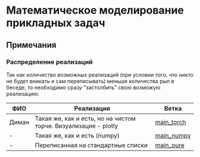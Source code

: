 # Математическое моделирование прикладных задач

## Примечания

### Распределение реализаций

Так как количество возможных реализаций (при условии того, что никто не будет вникать и сам переписывать) меньше количества рыл в беседе, то необходимо сразу "застолбить" свою возможую реализацию:

| ФИО | Реализация | Ветка |
| --- | ---------- | ----- |
| Диман | Такая же, как и есть, но на чистом торче. Визуализация - plotly | [main_torch](https://github.com/wibbn/matmod/tree/main_torch) |
| - | Такая же, как и есть (numpy) | [main_numpy](https://github.com/wibbn/matmod/tree/main_numpy) |
| - | Переписанная на стандартные списки | [main_pure](https://github.com/wibbn/matmod/tree/main_pure) |
